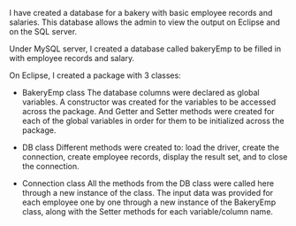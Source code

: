 I have created a database for a bakery with basic employee records and salaries. This database allows the admin to view the output on Eclipse and on the SQL server.

Under MySQL server, I created a database called bakeryEmp to be filled in with employee records and salary.

On Eclipse, I created a package with 3 classes:
- BakeryEmp class
The database columns were declared as global variables. A constructor was created for the variables to be accessed across the package. And Getter and Setter methods were created for each of the global variables in order for them to be initialized across the package.

- DB class
Different methods were created to: load the driver, create the connection, create employee records, display the result set, and to close the connection.

- Connection class
All the methods from the DB class were called here through a new instance of the class. The input data was provided for each employee one by one through a new instance of the BakeryEmp class, along with the Setter methods for each variable/column name.
